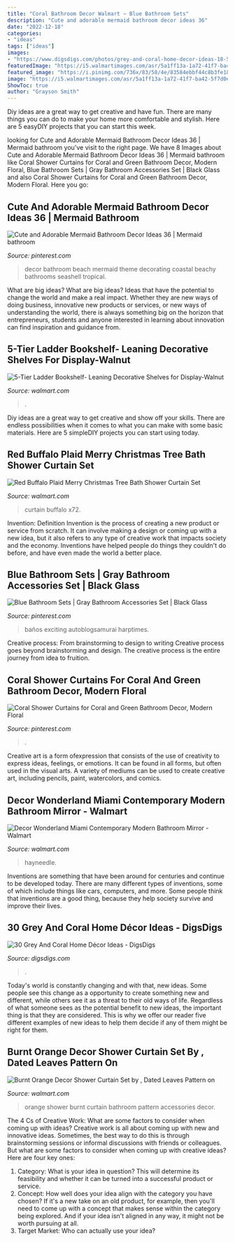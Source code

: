 ```yaml
---
title: "Coral Bathroom Decor Walmart ~ Blue Bathroom Sets"
description: "Cute and adorable mermaid bathroom decor ideas 36"
date: "2022-12-18"
categories:
- "ideas"
tags: ["ideas"]
images:
- "https://www.digsdigs.com/photos/grey-and-coral-home-decor-ideas-18-554x692.jpg"
featuredImage: "https://i5.walmartimages.com/asr/5a1ff13a-1a72-41f7-ba42-5f7d0e0447d2_1.91f686a487bb93e9421149da7fc89160.jpeg"
featured_image: "https://i.pinimg.com/736x/83/58/4e/83584ebbf44c8b3fe18eacd5147fa1fa.jpg"
image: "https://i5.walmartimages.com/asr/5a1ff13a-1a72-41f7-ba42-5f7d0e0447d2_1.91f686a487bb93e9421149da7fc89160.jpeg"
ShowToc: true
author: "Grayson Smith"
---
```



Diy ideas are a great way to get creative and have fun. There are many things you can do to make your home more comfortable and stylish. Here are 5 easyDIY projects that you can start this week.

	

		
looking for Cute and Adorable Mermaid Bathroom Decor Ideas 36 | Mermaid bathroom you've visit to the right page. We have 8 Images about Cute and Adorable Mermaid Bathroom Decor Ideas 36 | Mermaid bathroom like Coral Shower Curtains for Coral and Green Bathroom Decor, Modern Floral, Blue Bathroom Sets | Gray Bathroom Accessories Set | Black Glass and also Coral Shower Curtains for Coral and Green Bathroom Decor, Modern Floral. Here you go:
		
    
## Cute And Adorable Mermaid Bathroom Decor Ideas 36 | Mermaid Bathroom

<img loading=lazy src="https://i.pinimg.com/736x/83/58/4e/83584ebbf44c8b3fe18eacd5147fa1fa.jpg" onerror="this.onerror=null;this.src='https://tse3.mm.bing.net/th?id=OIP.S6sk1EF2U7AaFzI5zQd9YgHaPW&amp;pid=15.1';" alt="Cute and Adorable Mermaid Bathroom Decor Ideas 36 | Mermaid bathroom">

_Source: pinterest.com_

>decor bathroom beach mermaid theme decorating coastal beachy bathrooms seashell tropical. 

	

What are big ideas?
What are big ideas? Ideas that have the potential to change the world and make a real impact. Whether they are new ways of doing business, innovative new products or services, or new ways of understanding the world, there is always something big on the horizon that entrepreneurs, students and anyone interested in learning about innovation can find inspiration and guidance from.

    
## 5-Tier Ladder Bookshelf- Leaning Decorative Shelves For Display-Walnut

<img loading=lazy src="https://i5.walmartimages.com/asr/5a1ff13a-1a72-41f7-ba42-5f7d0e0447d2_1.91f686a487bb93e9421149da7fc89160.jpeg" onerror="this.onerror=null;this.src='https://tse1.mm.bing.net/th?id=OIP.qx3Y7qaiUqNEaFI9dx_QTQHaHa&amp;pid=15.1';" alt="5-Tier Ladder Bookshelf- Leaning Decorative Shelves for Display-Walnut">

_Source: walmart.com_

>. 

	

Diy ideas are a great way to get creative and show off your skills. There are endless possibilities when it comes to what you can make with some basic materials. Here are 5 simpleDIY projects you can start using today.

    
## Red Buffalo Plaid Merry Christmas Tree Bath Shower Curtain Set

<img loading=lazy src="https://i5.walmartimages.com/asr/4e088f80-6a96-43ae-838f-942c0e110d39.8b74c2cfa16f89141e2c9c26e3b10815.jpeg" onerror="this.onerror=null;this.src='https://tse3.mm.bing.net/th?id=OIP.A4ZiiJXjSRTfXVFfACFBUAHaHa&amp;pid=15.1';" alt="Red Buffalo Plaid Merry Christmas Tree Bath Shower Curtain Set">

_Source: walmart.com_

>curtain buffalo x72. 

	

Invention: Definition
Invention is the process of creating a new product or service from scratch. It can involve making a design or coming up with a new idea, but it also refers to any type of creative work that impacts society and the economy. Inventions have helped people do things they couldn't do before, and have even made the world a better place.

    
## Blue Bathroom Sets | Gray Bathroom Accessories Set | Black Glass

<img loading=lazy src="https://i.pinimg.com/736x/c3/eb/71/c3eb71839104ed54d9a679ea9bae52b0.jpg" onerror="this.onerror=null;this.src='https://tse3.mm.bing.net/th?id=OIP.8jfpCvawzjqzTBNMke7XsAHaJw&amp;pid=15.1';" alt="Blue Bathroom Sets | Gray Bathroom Accessories Set | Black Glass">

_Source: pinterest.com_

>baños exciting autoblogsamurai harptimes. 

	

Creative process: From brainstorming to design to writing
Creative process goes beyond brainstorming and design. The creative process is the entire journey from idea to fruition.

    
## Coral Shower Curtains For Coral And Green Bathroom Decor, Modern Floral

<img loading=lazy src="https://i.pinimg.com/736x/84/d8/b3/84d8b3320675e8535a211a00aca245f6.jpg" onerror="this.onerror=null;this.src='https://tse2.mm.bing.net/th?id=OIP.Uhd8GfZM-IAl56zcAf68HwHaLH&amp;pid=15.1';" alt="Coral Shower Curtains for Coral and Green Bathroom Decor, Modern Floral">

_Source: pinterest.com_

>. 

	

Creative art is a form ofexpression that consists of the use of creativity to express ideas, feelings, or emotions. It can be found in all forms, but often used in the visual arts. A variety of mediums can be used to create creative art, including pencils, paint, watercolors, and comics.

    
## Decor Wonderland Miami Contemporary Modern Bathroom Mirror - Walmart

<img loading=lazy src="https://i5.walmartimages.com/asr/351b7c67-1d29-4c44-aa48-e09df6e2648f_1.a74d1b76430020079075fa359b818454.jpeg?odnWidth=1000&amp;odnHeight=1000&amp;odnBg=ffffff" onerror="this.onerror=null;this.src='https://tse3.mm.bing.net/th?id=OIP.3FAM5_5YR4gCS2Xz0c8DQQHaHa&amp;pid=15.1';" alt="Decor Wonderland Miami Contemporary Modern Bathroom Mirror - Walmart">

_Source: walmart.com_

>hayneedle. 

	

Inventions are something that have been around for centuries and continue to be developed today. There are many different types of inventions, some of which include things like cars, computers, and more. Some people think that inventions are a good thing, because they help society survive and improve their lives.

    
## 30 Grey And Coral Home Décor Ideas - DigsDigs

<img loading=lazy src="https://www.digsdigs.com/photos/grey-and-coral-home-decor-ideas-18-554x692.jpg" onerror="this.onerror=null;this.src='https://tse4.mm.bing.net/th?id=OIP.eOBhK84C6n8yx3PG4wvgjAHaJQ&amp;pid=15.1';" alt="30 Grey And Coral Home Décor Ideas - DigsDigs">

_Source: digsdigs.com_

>. 

	

Today's world is constantly changing and with that, new ideas. Some people see this change as a opportunity to create something new and different, while others see it as a threat to their old ways of life. Regardless of what someone sees as the potential benefit to new ideas, the important thing is that they are considered. This is why we offer our reader five different examples of new ideas to help them decide if any of them might be right for them.

    
## Burnt Orange Decor Shower Curtain Set By , Dated Leaves Pattern On

<img loading=lazy src="https://i5.walmartimages.com/asr/7297d877-6751-4ae8-9938-3b1a516acd99_1.a7268dbf6d9e9f97a5bbf6e7f63085a8.jpeg" onerror="this.onerror=null;this.src='https://tse1.mm.bing.net/th?id=OIP.osuJz9FVrXkOyExWz5wIEAHaG0&amp;pid=15.1';" alt="Burnt Orange Decor Shower Curtain Set by , Dated Leaves Pattern on">

_Source: walmart.com_

>orange shower burnt curtain bathroom pattern accessories decor. 

	

The 4 Cs of Creative Work: What are some factors to consider when coming up with ideas?
Creative work is all about coming up with new and innovative ideas. Sometimes, the best way to do this is through brainstorming sessions or informal discussions with friends or colleagues. But what are some factors to consider when coming up with creative ideas? Here are four key ones:
1. Category: What is your idea in question? This will determine its feasibility and whether it can be turned into a successful product or service.
2. Concept: How well does your idea align with the category you have chosen? If it's a new take on an old product, for example, then you'll need to come up with a concept that makes sense within the category being explored. And if your idea isn't aligned in any way, it might not be worth pursuing at all.
3. Target Market: Who can actually use your idea?

